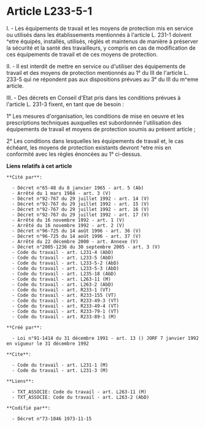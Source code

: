 # Article L233-5-1

I. - Les équipements de travail et les moyens de protection mis en service ou utilisés dans les établissements mentionnés à
l'article L. 231-1 doivent ^etre équipés, installés, utilisés, réglés et maintenus de manière à préserver la sécurité et la
santé des travailleurs, y compris en cas de modification de ces équipements de travail et de ces moyens de protection.

II. - Il est interdit de mettre en service ou d'utiliser des équipements de travail et des moyens de protection mentionnés au
1° du III de l'article L. 233-5 qui ne répondent pas aux dispositions prévues au 3° du III du m^eme article.

III. - Des décrets en Conseil d'Etat pris dans les conditions prévues à l'article L. 231-3 fixent, en tant que de besoin :

1° Les mesures d'organisation, les conditions de mise en oeuvre et les prescriptions techniques auxquelles est subordonnée
l'utilisation des équipements de travail et moyens de protection soumis au présent article ;

2° Les conditions dans lesquelles les équipements de travail et, le cas échéant, les moyens de protection existants devront
^etre mis en conformité avec les règles énoncées au 1° ci-dessus.

**Liens relatifs à cet article**

	**Cité par**:

	  - Décret n°65-48 du 8 janvier 1965 - art. 5 (Ab)
	  - Arrêté du 1 mars 1984 - art. 3 (V)
	  - Décret n°92-767 du 29 juillet 1992 - art. 14 (V)
	  - Décret n°92-767 du 29 juillet 1992 - art. 15 (V)
	  - Décret n°92-767 du 29 juillet 1992 - art. 16 (V)
	  - Décret n°92-767 du 29 juillet 1992 - art. 17 (V)
	  - Arrêté du 16 novembre 1992 - art. 1 (V)
	  - Arrêté du 16 novembre 1992 - art. 2 (V)
	  - Décret n°96-725 du 14 août 1996 - art. 36 (V)
	  - Décret n°96-725 du 14 août 1996 - art. 37 (V)
	  - Arrêté du 22 décembre 2000 - art. Annexe (V)
	  - Décret n°2005-1236 du 30 septembre 2005 - art. 3 (V)
	  - Code du travail - art. L231-4 (AbD)
	  - Code du travail - art. L233-5 (AbD)
	  - Code du travail - art. L233-5-2 (AbD)
	  - Code du travail - art. L233-5-3 (AbD)
	  - Code du travail - art. L235-18 (AbD)
	  - Code du travail - art. L263-11 (M)
	  - Code du travail - art. L263-2 (AbD)
	  - Code du travail - art. R233-1 (VT)
	  - Code du travail - art. R233-155 (VT)
	  - Code du travail - art. R233-49-3 (VT)
	  - Code du travail - art. R233-49-4 (VT)
	  - Code du travail - art. R233-79-1 (VT)
	  - Code du travail - art. R233-89-1 (M)

	**Créé par**:

	  - Loi n°91-1414 du 31 décembre 1991 - art. 13 () JORF 7 janvier 1992 en vigueur le 31 décembre 1992

	**Cite**:

	  - Code du travail - art. L231-1 (M)
	  - Code du travail - art. L231-3 (M)

	**Liens**:

	  - TXT_ASSOCIE: Code du travail - art. L263-11 (M)
	  - TXT_ASSOCIE: Code du travail - art. L263-2 (AbD)

	**Codifié par**:

	  - Décret n°73-1046 1973-11-15
